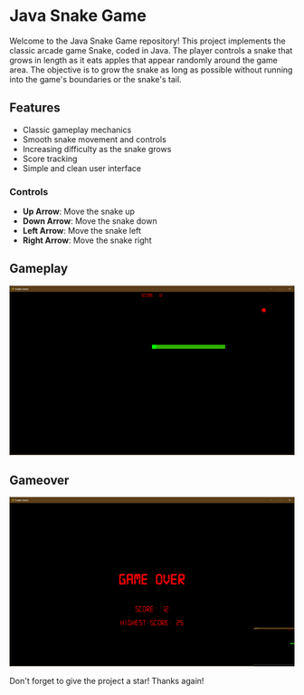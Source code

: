 # Java Snake Game

Welcome to the Java Snake Game repository! 
This project implements the classic arcade game Snake, coded in Java. 
The player controls a snake that grows in length as it eats apples that appear randomly around the game area. 
The objective is to grow the snake as long as possible without running into the game's boundaries or the snake's tail.

## Features

- Classic gameplay mechanics
- Smooth snake movement and controls
- Increasing difficulty as the snake grows
- Score tracking
- Simple and clean user interface

### Controls

- **Up Arrow**: Move the snake up
- **Down Arrow**: Move the snake down
- **Left Arrow**: Move the snake left
- **Right Arrow**: Move the snake right

## Gameplay
![Gameplay Screenshot](/assets/gameplay.png)

## Gameover
![Gameover Screenshot](/assets/gameover.png)

Don't forget to give the project a star! Thanks again!
